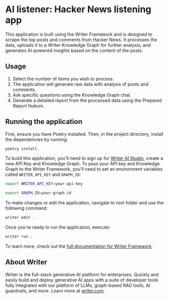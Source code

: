 # AI listener: Hacker News listening app
This application is built using the Writer Framework and is designed to scrape the top posts and comments from Hacker News. It processes the data, uploads it to a Writer Knowledge Graph for further analysis, and generates AI-powered insights based on the content of the posts.

## Usage

1. Select the number of items you wish to process.
2. The application will generate raw data with analysis of posts and comments.
3. Ask specific questions using the Knowledge Graph chat.
4. Generate a detailed report from the processed data using the Prepared Report feature.

## Running the application
First, ensure you have Poetry installed. Then, in the project directory, install the dependencies by running:

```sh
poetry install
```

To build this application, you'll need to sign up for [Writer AI Studio](https://app.writer.com/aistudio/signup?utm_campaign=devrel), create a new API Key and Knowledge Graph. To pass your API key and Knowledge Graph to the Writer Framework, you'll need to set an environment variables called `WRITER_API_KEY` and `GRAPH_ID`:
```sh
export WRITER_API_KEY=your-api-key
```
```sh
export GRAPH_ID=your-graph-id
```

To make changes or edit the application, navigate to root folder and use the following command:


```sh
writer edit .
```

Once you're ready to run the application, execute:

```sh
writer run .
```

To learn more, check out the [full documentation for Writer Framework](https://dev.writer.com/framework/introduction).

## About Writer

Writer is the full-stack generative AI platform for enterprises. Quickly and easily build and deploy generative AI apps with a suite of developer tools fully integrated with our platform of LLMs, graph-based RAG tools, AI guardrails, and more. Learn more at [writer.com](https://www.writer.com?utm_source=github&utm_medium=readme&utm_campaign=framework).
